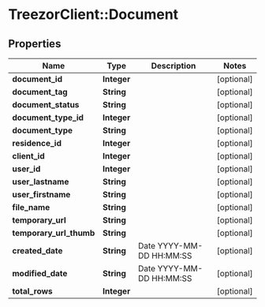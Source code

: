 # TreezorClient::Document

## Properties
Name | Type | Description | Notes
------------ | ------------- | ------------- | -------------
**document_id** | **Integer** |  | [optional] 
**document_tag** | **String** |  | [optional] 
**document_status** | **String** |  | [optional] 
**document_type_id** | **Integer** |  | [optional] 
**document_type** | **String** |  | [optional] 
**residence_id** | **Integer** |  | [optional] 
**client_id** | **Integer** |  | [optional] 
**user_id** | **Integer** |  | [optional] 
**user_lastname** | **String** |  | [optional] 
**user_firstname** | **String** |  | [optional] 
**file_name** | **String** |  | [optional] 
**temporary_url** | **String** |  | [optional] 
**temporary_url_thumb** | **String** |  | [optional] 
**created_date** | **String** | Date YYYY-MM-DD HH:MM:SS | [optional] 
**modified_date** | **String** | Date YYYY-MM-DD HH:MM:SS | [optional] 
**total_rows** | **Integer** |  | [optional] 


